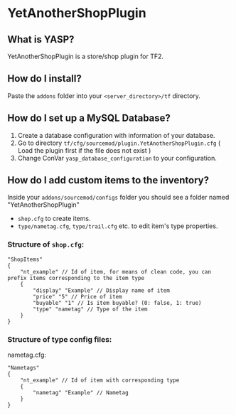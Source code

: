# YetAnotherShopPlugin

## What is YASP?
YetAnotherShopPlugin is a store/shop plugin for TF2.

## How do I install?
Paste the `addons` folder into your `<server_directory>/tf` directory.

## How do I set up a MySQL Database?
  1. Create a database configuration with information of your database.
  2. Go to directory `tf/cfg/sourcemod/plugin.YetAnotherShopPlugin.cfg` ( Load the plugin first if the file does not exist )
  3. Change ConVar `yasp_database_configuration` to your configuration.

## How do I add custom items to the inventory?
Inside your `addons/sourcemod/configs` folder you should see a folder named "YetAnotherShopPlugin"
  - `shop.cfg` to create items.
  - `type/nametag.cfg`, `type/trail.cfg` etc. to edit item's type properties.

### Structure of `shop.cfg`:
```
"ShopItems"
{
    "nt_example" // Id of item, for means of clean code, you can prefix items corresponding to the item type
    {
        "display" "Example" // Display name of item
        "price" "5" // Price of item
        "buyable" "1" // Is item buyable? (0: false, 1: true)
        "type" "nametag" // Type of the item
    }
}
```

### Structure of type config files:
nametag.cfg:
```
"Nametags"
{
    "nt_example" // Id of item with corresponding type
    {
        "nametag" "Example" // Nametag
    }
}
```
